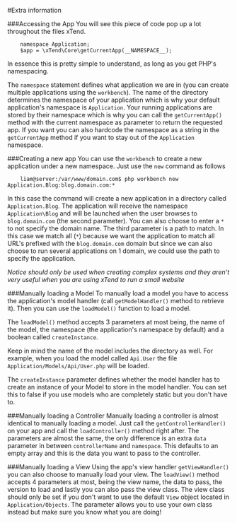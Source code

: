#Extra information

###Accessing the App
You will see this piece of code pop up a lot throughout the files xTend.

```
    namespace Application;
    $app = \xTend\Core\getCurrentApp(__NAMESPACE__);
```

In essence this is pretty simple to understand, as long as
you get PHP's namespacing.

The `namespace` statement defines what application we are  in (you can create multiple applications using the `workbench`). The name of the directory determines the namespace of your application which is why your default application's namespace is `Application`. Your running applications are stored by their namespace which is why you can call the `getCurrentApp()` method with the current namespace as parameter to return the requested app. If you want you can also hardcode the namespace as a string in the `getCurrentApp` method if you want to stay out of the `Application` namespace.

###Creating a new app
You can use the `workbench` to create a new application under a new namespace. Just use the `new` command as follows
```
    liam@server:/var/www/domain.com$ php workbench new Application.Blog:blog.domain.com:*
```

In this case the command will create a new application in a directory called `Application.Blog`. The application will receive the namespace `Application\Blog` and will be launched when the user browses to `blog.domain.com` (the second parameter). You can also choose to enter a `*` to not specify the domain name. The third parameter is a path to match. In this case we match all (`*`) because we want the application to match all URL's prefixed with the `blog.domain.com` domain but since we can also choose to run several applications on 1 domain, we could use the path to specify the application.

*Notice should only be used when creating complex systems and they aren't very useful when you are using xTend to run a small website*

###Manually loading a Model
To manually load a model you have to access the application's model handler (call `getModelHandler()` method to retrieve it). Then you can use the `loadModel()` function to load a model.  

The `loadModel()` method accepts 3 parameters at most being, the name of the model, the namespace (the application's namespace by default) and a boolean called `createInstance`.  

Keep in mind the name of the model includes the directory as well. For example, when you load the model called `Api.User` the file `Application/Models/Api/User.php` will be loaded.

The `createInstance` parameter defines whether the model handler has to create an instance of your Model to store in the model handler. You can set this to false if you use models who are completely static but you don't have to.

###Manually loading a Controller
Manually loading a controller is almost identical to manually loading a model. Just call the `getControllerHandler()` on your app and call the `loadController()` method right after. The parameters are almost the same, the only difference is an extra `data` parameter in between `controllerName` and `namespace`. This defaults to an empty array and this is the data you want to pass to the controller.

###Manually loading a View
Using the app's view handler `getViewHandler()` you can also choose to manually load your view. The `loadView()` method accepts 4 parameters at most, being the view name, the data to pass, the version to load and lastly you can also pass the view class. The view class should only be set if you don't want to use the default `View` object located in `Application/Objects`. The parameter allows you to use your own class instead but make sure you know what you are doing!
